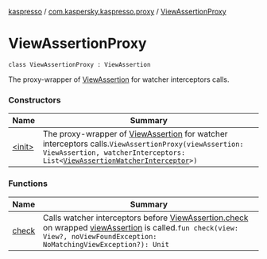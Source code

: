 [kaspresso](../../index.md) / [com.kaspersky.kaspresso.proxy](../index.md) / [ViewAssertionProxy](./index.md)

# ViewAssertionProxy

`class ViewAssertionProxy : ViewAssertion`

The proxy-wrapper of [ViewAssertion](#) for watcher interceptors calls.

### Constructors

| Name | Summary |
|---|---|
| [&lt;init&gt;](-init-.md) | The proxy-wrapper of [ViewAssertion](#) for watcher interceptors calls.`ViewAssertionProxy(viewAssertion: ViewAssertion, watcherInterceptors: List<`[`ViewAssertionWatcherInterceptor`](../../com.kaspersky.kaspresso.interceptors.watcher.view/-view-assertion-watcher-interceptor/index.md)`>)` |

### Functions

| Name | Summary |
|---|---|
| [check](check.md) | Calls watcher interceptors before [ViewAssertion.check](#) on wrapped [viewAssertion](#) is called.`fun check(view: View?, noViewFoundException: NoMatchingViewException?): Unit` |
